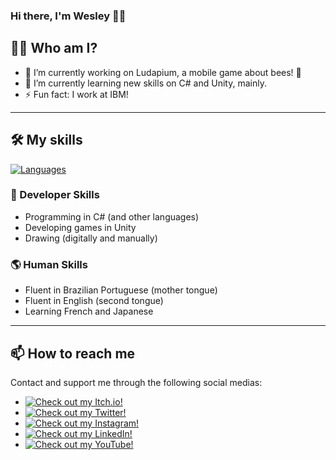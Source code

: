 ### Hi there, I'm Wesley 👋😳

## 🐱‍👤 Who am I?

- 🔭 I’m currently working on Ludapium, a mobile game about bees! 🐝
- 🌱 I’m currently learning new skills on C# and Unity, mainly.
- ⚡ Fun fact: I work at IBM!

---

## 🛠 My skills

[![Languages](https://github-readme-stats.vercel.app/api/top-langs/?username=HypThaNyx&layout=compact&text_color=000&title_color=000&bg_color=fff&locale=en&hide_border=true&langs_count=6)](https://github.com/HypThaNyx)
### 🤖 Developer Skills

- Programming in C# (and other languages)
- Developing games in Unity
- Drawing (digitally and manually)

### 🌎 Human Skills

- Fluent in Brazilian Portuguese (mother tongue)
- Fluent in English (second tongue)
- Learning French and Japanese

---

## 📫 How to reach me

Contact and support me through the following social medias:

- <a href="https://hypthanyx.itch.io/">
    <img alt="Check out my Itch.io!" src="https://img.shields.io/badge/Itch.io-HypThaNyx-fff?logo=itch.io&style=social">
  </a>
- <a href="https://twitter.com/hypthanyx">
    <img alt="Check out my Twitter!" src="https://img.shields.io/badge/Twitter-HypThaNyx-fff?logo=twitter&style=social">
  </a>
- <a href="https://www.instagram.com/hypthanyx/">
    <img alt="Check out my Instagram!" src="https://img.shields.io/badge/Instagram-HypThaNyx-fff?logo=instagram&style=social">
  </a>
- <a href="https://www.linkedin.com/in/wesley-yago-da-silva/">
    <img alt="Check out my LinkedIn!" src="https://img.shields.io/badge/LinkedIn-Wesley Yago-black.svg?logo=linkedin&color=666&style=social">
  </a>
- <a href="https://www.youtube.com/channel/UC_x5u0TqJWN4O3GMwZRWkrg">
    <img alt="Check out my YouTube!" src="https://img.shields.io/badge/YouTube-HypThaNyx-black.svg?logo=youtube&color=666&style=social">
  </a>
